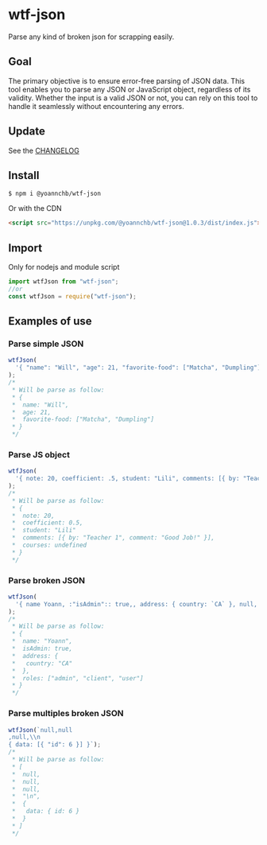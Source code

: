 # wtf-json

Parse any kind of broken json for scrapping easily.

## Goal

The primary objective is to ensure error-free parsing of JSON data. This tool enables you to parse any JSON or JavaScript object, regardless of its validity. Whether the input is a valid JSON or not, you can rely on this tool to handle it seamlessly without encountering any errors.

## Update

See the [CHANGELOG](./CHANGELOG.md)

## Install

```
$ npm i @yoannchb/wtf-json
```

Or with the CDN

```html
<script src="https://unpkg.com/@yoannchb/wtf-json@1.0.3/dist/index.js"></script>
```

## Import

Only for nodejs and module script

```js
import wtfJson from "wtf-json";
//or
const wtfJson = require("wtf-json");
```

## Examples of use

### Parse simple JSON

```js
wtfJson(
  '{ "name": "Will", "age": 21, "favorite-food": ["Matcha", "Dumpling"] }'
);
/*
 * Will be parse as follow:
 * {
 *  name: "Will",
 *  age: 21,
 *  favorite-food: ["Matcha", "Dumpling"]
 * }
 */
```

### Parse JS object

```js
wtfJson(
  '{ note: 20, coefficient: .5, student: "Lili", comments: [{ by: "Teacher 1", comment: "Good Job!" }], courses: undefined }'
);
/*
 * Will be parse as follow:
 * {
 *  note: 20,
 *  coefficient: 0.5,
 *  student: "Lili"
 *  comments: [{ by: "Teacher 1", comment: "Good Job!" }],
 *  courses: undefined
 * }
 */
```

### Parse broken JSON

```js
wtfJson(
  '{ name Yoann, :"isAdmin":: true,, address: { country: `CA` }, null, {}, "roles": [::,,\'admin\' client, :user] }'
);
/*
 * Will be parse as follow:
 * {
 *  name: "Yoann",
 *  isAdmin: true,
 *  address: {
 *   country: "CA"
 *  },
 *  roles: ["admin", "client", "user"]
 * }
 */
```

### Parse multiples broken JSON

```js
wtfJson(`null,null
,null,\\n
{ data: [{ "id": 6 }] }`);
/*
 * Will be parse as follow:
 * [
 *  null,
 *  null,
 *  null,
 *  "\n",
 *  {
 *   data: { id: 6 }
 *  }
 * ]
 */
```
